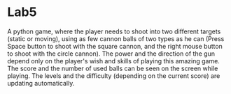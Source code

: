 # Lab5
A python game, where the player needs to shoot into two different targets 
(static or moving), using as few cannon balls of two types as he can
(Press Space button to shoot with the square cannon, and the right mouse
button to shoot with the circle cannon). 
The power and the direction of the gun depend only on the player's 
wish and skills of playing this amazing game. 
The score and the number of used balls can be seen on the screen 
while playing. The levels and the difficulty (depending on the current 
score) are updating automatically.